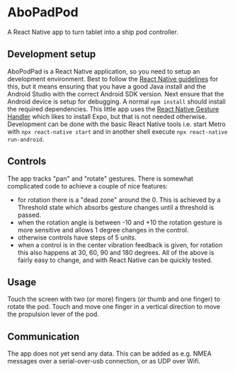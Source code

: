 # AboPadPod
A React Native app to turn tablet into a ship pod controller.

## Development setup
AboPodPad is a React Native application, so you need to setup an development environment. Best to follow the [React Native guidelines](https://reactnative.dev/docs/environment-setup) for this, but it means ensuring that you have a good Java install and the Android Studio with the correct Android SDK version. Next ensure that the Android device is setup for debugging.
A normal `npm install` should install the required dependencies.
This little app uses the [React Native Gesture Handler](https://docs.swmansion.com/react-native-gesture-handler/) which likes to install Expo, but that is not needed otherwise. Development can be done with the basic React Native tools i.e. start Metro with `npx react-native start` and in another shell execute `npx react-native run-android`.

## Controls
The app tracks "pan" and "rotate" gestures. There is somewhat complicated code to achieve a couple of nice features:
- for rotation there is a "dead zone" around the 0. This is achieved by a Threshold state which absorbs gesture changes until a threshold is passed.
- when the rotation angle is between -10 and +10 the rotation gesture is more sensitive and allows 1 degree changes in the control.
- otherwise controls have steps of 5 units.
- when a control is in the center vibration feedback is given, for rotation this also happens at 30, 60, 90 and 180 degrees.
All of the above is fairly easy to change, and with React Native can be quickly tested.

## Usage
Touch the screen with two (or more) fingers (or thumb and one finger) to rotate the pod. Touch and move one finger in a vertical direction to move the propulsion lever of the pod.

## Communication
The app does not yet send any data. This can be added as e.g. NMEA messages over a serial-over-usb connection, or as UDP over Wifi.